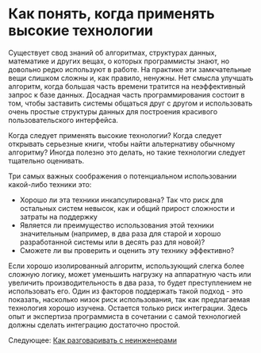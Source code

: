 # Как понять, когда применять высокие технологии
[//]: # (Version:1.0.0)
Существует свод знаний об алгоритмах, структурах данных, математике и других вещах, о которых программисты знают, но довольно редко используют в работе. На практике эти замкчательные вещи слишком сложны и, как правило, ненужны. Нет смысла улучшать алгоритм, когда большая часть времени тратится на неэффективный запрос к базе данных. Досадная часть программирования состоит в том, чтобы заставить системы общаться друг с другом и использовать очень простые структуры данных для построения красивого пользовательского интерфейса. 

Когда следует применять высокие технологии? Когда следует открывать серьезные книги, чтобы найти альтернативу обычному алгоритму? Иногда полезно это делать, но такие технологии следует тщательно оценивать.

Три самых важных соображения о потенциальном использовании какой-либо техники это:

- Хорошо ли эта техники инкапсулирована? Так что риск для остальных систем невысок, как и общий прирост сложности и затраты на поддержку
- Является ли преимущество использования этой техники значительным (например, в два раза для старой и хорошо разработанной системы или в десять раз для новой)?
- Сможете ли вы проверить и оценить эту технику эффективно?

Если хорошо изолированный алгоритм, использующий слегка более сложную логику, может уменьшить нагрузку на аппаратную часть или увеличить производительность в два раза, то будет преступлением не использовать его. Один из факторов поддержать такой подход - это показать, насколько низок риск использования, так как предлагаемая технология хорошо изучена. Остается только риск интеграции. Здесь опыт и экспертиза программиста в сочетании с самой технологией должны сделать интеграцию достаточно простой.  

Следующее: [Как разговаривать с неинженерами](08-How-to-Talk-to-Non-Engineers.md)